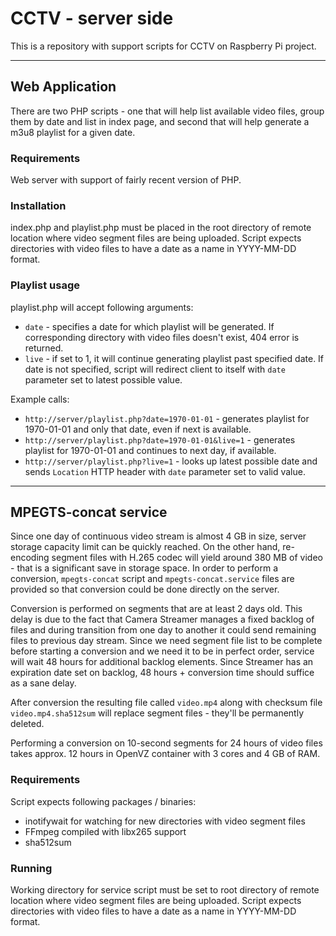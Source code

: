 # CCTV - server side
This is a repository with support scripts for CCTV on Raspberry Pi project.

---

## Web Application
There are two PHP scripts - one that will help list available video files, group them by date and list in index page, and second that will help generate a m3u8 playlist for a given date.

### Requirements
Web server with support of fairly recent version of PHP.

### Installation
index.php and playlist.php must be placed in the root directory of remote location where video segment files are being uploaded. Script expects directories with video files to have a date as a name in YYYY-MM-DD format.

### Playlist usage
playlist.php will accept following arguments:
- ``date`` - specifies a date for which playlist will be generated. If corresponding directory with video files doesn't exist, 404 error is returned.
- ``live`` - if set to 1, it will continue generating playlist past specified date. If date is not specified, script will redirect client to itself with ``date`` parameter set to latest possible value.

Example calls:

- ``http://server/playlist.php?date=1970-01-01`` - generates playlist for 1970-01-01 and only that date, even if next is available.
- ``http://server/playlist.php?date=1970-01-01&live=1`` - generates playlist for 1970-01-01 and continues to next day, if available.
- ``http://server/playlist.php?live=1`` - looks up latest possible date and sends ``Location`` HTTP header with ``date`` parameter set to valid value.

---

## MPEGTS-concat service
Since one day of continuous video stream is almost 4 GB in size, server storage capacity limit can be quickly reached. On the other hand, re-encoding segment files with H.265 codec will yield around 380 MB of video - that is a significant save in storage space. In order to perform a conversion, ``mpegts-concat`` script and ``mpegts-concat.service`` files are provided so that conversion could be done directly on the server.

Conversion is performed on segments that are at least 2 days old. This delay is due to the fact that Camera Streamer manages a fixed backlog of files and during transition from one day to another it could send remaining files to previous day stream. Since we need segment file list to be complete before starting a conversion and we need it to be in perfect order, service will wait 48 hours for additional backlog elements. Since Streamer has an expiration date set on backlog, 48 hours + conversion time should suffice as a sane delay.

After conversion the resulting file called ``video.mp4`` along with checksum file ``video.mp4.sha512sum`` will replace segment files - they'll be permanently deleted.

Performing a conversion on 10-second segments for 24 hours of video files takes approx. 12 hours in OpenVZ container with 3 cores and 4 GB of RAM.

### Requirements
Script expects following packages / binaries:
- inotifywait for watching for new directories with video segment files
- FFmpeg compiled with libx265 support
- sha512sum

### Running
Working directory for service script must be set to root directory of remote location where video segment files are being uploaded. Script expects directories with video files to have a date as a name in YYYY-MM-DD format.
